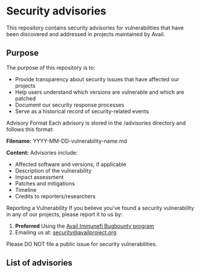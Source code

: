 # Security advisories

This repository contains security advisories for vulnerabilities that have been discovered and addressed in projects maintained by Avail.

## Purpose
The purpose of this repository is to:

- Provide transparency about security issues that have affected our projects
- Help users understand which versions are vulnerable and which are patched
- Document our security response processes
- Serve as a historical record of security-related events

Advisory Format
Each advisory is stored in the /advisories directory and follows this format:

**Filename:** YYYY-MM-DD-vulnerability-name.md

**Content:** Advisories include:
- Affected software and versions, if applicable
- Description of the vulnerability
- Impact assessment
- Patches and mitigations
- Timeline
- Credits to reporters/researchers

Reporting a Vulnerability
If you believe you've found a security vulnerability in any of our projects, please report it to us by:
1. **Preferred** Using the [Avail Immunefi Bugbounty program](https://immunefi.com/bug-bounty/avail/information/) 
2. Emailing us at: security@availproject.org

Please DO NOT file a public issue for security vulnerabilities.

## List of advisories
